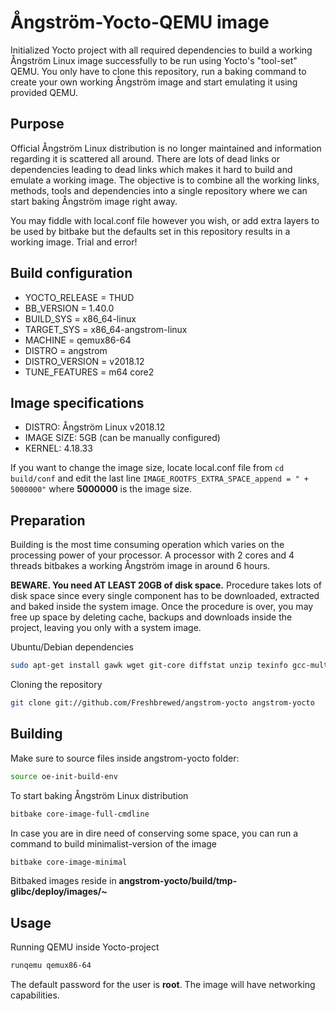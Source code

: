 # Ångström-Yocto-QEMU image

Initialized Yocto project with all required dependencies to build a working Ångström Linux image successfully to be run using Yocto's "tool-set" QEMU. 
You only have to clone this repository, run a baking command to create your own working Ångström image and start emulating it using provided QEMU.

## Purpose
Official Ångström Linux distribution is no longer maintained and information regarding it is scattered all around. 
There are lots of dead links or dependencies leading to dead links which makes it hard to build and emulate a working image.
The objective is to combine all the working links, methods, tools and dependencies into a single repository where we can start baking Ångström image right away.

You may fiddle with local.conf file however you wish, or add extra layers to be used by bitbake but the defaults set in this repository results in a working image.
Trial and error!

## Build configuration
* YOCTO_RELEASE = THUD
* BB_VERSION = 1.40.0
* BUILD_SYS = x86_64-linux
* TARGET_SYS = x86_64-angstrom-linux
* MACHINE = qemux86-64
* DISTRO = angstrom
* DISTRO_VERSION = v2018.12
* TUNE_FEATURES = m64 core2

## Image specifications
* DISTRO: Ångström Linux v2018.12
* IMAGE SIZE: 5GB (can be manually configured)
* KERNEL: 4.18.33

If you want to change the image size, locate local.conf file from
<code>cd build/conf</code> and edit the last line <code>IMAGE_ROOTFS_EXTRA_SPACE_append = " + 5000000"</code> where **5000000** is the image size.   

## Preparation
Building is the most time consuming operation which varies on the processing power of your processor. 
A processor with 2 cores and 4 threads bitbakes a working Ångström image in around 6 hours.

**BEWARE. You need AT LEAST 20GB of disk space.**
Procedure takes lots of disk space since every single component has to be downloaded, extracted and baked inside the system image. 
Once the procedure is over, you may free up space by deleting cache, backups and downloads inside the project, leaving you only with a system image.

Ubuntu/Debian dependencies
```bash
sudo apt-get install gawk wget git-core diffstat unzip texinfo gcc-multilib build-essential chrpath socat libsdl1.2-dev xterm
```
Cloning the repository
```bash
git clone git://github.com/Freshbrewed/angstrom-yocto angstrom-yocto
```
## Building
Make sure to source files inside angstrom-yocto folder:
```bash
source oe-init-build-env
```
To start baking Ångström Linux distribution 
```bash
bitbake core-image-full-cmdline
```
In case you are in dire need of conserving some space, you can run a command to build minimalist-version of the image
```bash
bitbake core-image-minimal
```
Bitbaked images reside in **angstrom-yocto/build/tmp-glibc/deploy/images/~**
## Usage
Running QEMU inside Yocto-project
```bash
runqemu qemux86-64
```
The default password for the user is **root**. The image will have networking capabilities.

